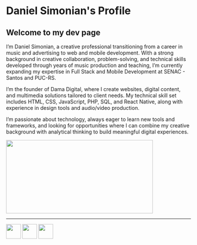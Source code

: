<div>
  <h1>Daniel Simonian's Profile</h1>
  <h2>Welcome to my dev page</h2>
  <p>I’m Daniel Simonian, a creative professional transitioning from a career in music and advertising to web and mobile development. With a strong background in creative collaboration, problem-solving, and technical skills developed through years of music production and teaching, I’m currently expanding my expertise in Full Stack and Mobile Development at SENAC - Santos and PUC-RS.

I’m the founder of Dama Digital, where I create websites, digital content, and multimedia solutions tailored to client needs. My technical skill set includes HTML, CSS, JavaScript, PHP, SQL, and React Native, along with experience in design tools and audio/video production.

I’m passionate about technology, always eager to learn new tools and frameworks, and looking for opportunities where I can combine my creative background with analytical thinking to build meaningful digital experiences.
</p>
</div>

<div>
  <a href="https://github.com/danielsimonian/">
    <img height=200 width=400 align="center" src="https://github-readme-stats.vercel.app/api/top-langs?username=danielsimonian&layout=compact&langs_count=10&card_width=320&theme=github_dark" />
  </a>
</div>
<hr>
<div>
  <img width=40 src="https://cdn.jsdelivr.net/gh/devicons/devicon@latest/icons/html5/html5-original.svg" />
  <img width=40 src="https://cdn.jsdelivr.net/gh/devicons/devicon@latest/icons/css3/css3-original.svg" />
  <img width=40 src="https://cdn.jsdelivr.net/gh/devicons/devicon@latest/icons/javascript/javascript-original.svg" />
</div>          
